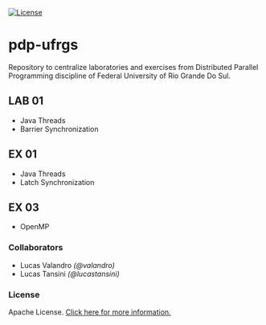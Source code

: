 [![License](https://img.shields.io/badge/License-Apache%202.0-blue.svg)](https://opensource.org/licenses/Apache-2.0)

# pdp-ufrgs
Repository to centralize laboratories and exercises from Distributed Parallel Programming discipline of Federal University of Rio Grande Do Sul.

## LAB 01
- Java Threads
- Barrier Synchronization

## EX 01
- Java Threads
- Latch Synchronization

## EX 03
- OpenMP

### Collaborators
- Lucas Valandro *(@valandro)*
- Lucas Tansini *(@lucastansini)*

### License
Apache License. [Click here for more information.](LICENSE)